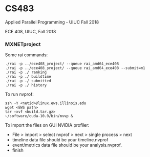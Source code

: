 # CS483

Applied Parallel Programming - UIUC Fall 2018

ECE 408, UIUC, Fall 2018

### MXNETproject

Some rai commands:

```
./rai -p ../ece408_project/ --queue rai_amd64_ece408
./rai -p ../ece408_project/ --queue rai_amd64_ece408 --submit=m1
./rai -p ./ ranking
./rai -p ./ buildtime
./rai -p ./ submitted
./rai -p ./ history
```

To run nvprof:

```
ssh -Y <netid>@linux.ews.illinois.edu
wget <EWS path>
tar –xvf <build.tar.gz>
~/software/cuda-10.0/bin/nvvp &
```

To import the files on GUI NVIDIA profiler:
- File > import > select nvprof > next > single process > next
- timeline data file should be your timeline.nvprof
- event/metrics data file should be your analysis.nvprof.
- finish

